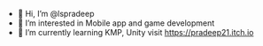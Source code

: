 - 👋 Hi, I’m @lspradeep
- 👀 I’m interested in Mobile app and game development 
- 🌱 I’m currently learning KMP, Unity
visit https://pradeep21.itch.io

<!---
lspradeep/lspradeep is a ✨ special ✨ repository because its `README.md` (this file) appears on your GitHub profile.
You can click the Preview link to take a look at your changes.
--->
